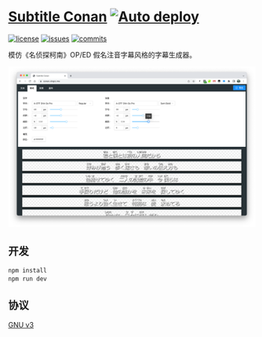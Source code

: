 [Subtitle Conan](https://subtitle.xingrz.me) [![Auto deploy](https://github.com/xingrz/SubtitleConan/actions/workflows/deploy.yml/badge.svg)](https://github.com/xingrz/SubtitleConan/actions/workflows/deploy.yml)
==========

[![license][license-img]][license-url] [![issues][issues-img]][issues-url] [![commits][commits-img]][commits-url]

模仿《名侦探柯南》OP/ED 假名注音字幕风格的字幕生成器。

![](screenshot.png)

## 开发

```sh
npm install
npm run dev
```

## 协议

[GNU v3](LICENSE)

[license-img]: https://img.shields.io/github/license/xingrz/SubtitleConan?style=flat-square
[license-url]: LICENSE
[issues-img]: https://img.shields.io/github/issues/xingrz/SubtitleConan?style=flat-square
[issues-url]: https://github.com/xingrz/SubtitleConan/issues
[commits-img]: https://img.shields.io/github/last-commit/xingrz/SubtitleConan?style=flat-square
[commits-url]: https://github.com/xingrz/SubtitleConan/commits/master

